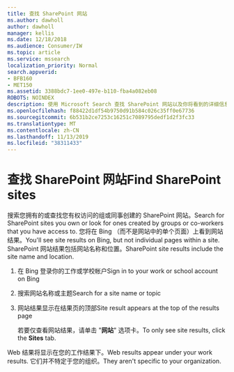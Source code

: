 ```yaml
---
title: 查找 SharePoint 网站
ms.author: dawholl
author: dawholl
manager: kellis
ms.date: 12/18/2018
ms.audience: Consumer/IW
ms.topic: article
ms.service: mssearch
localization_priority: Normal
search.appverid:
- BFB160
- MET150
ms.assetid: 3388bdc7-1ee0-497e-b110-fba4a082eb08
ROBOTS: NOINDEX
description: 使用 Microsoft Search 查找 SharePoint 网站以及你将看到的详细信息
ms.openlocfilehash: f88422d1df54b9750d91b584c026c35ff0e67736
ms.sourcegitcommit: 6b531b2ce7253c16251c7089795dedf1d2f3fc33
ms.translationtype: MT
ms.contentlocale: zh-CN
ms.lasthandoff: 11/13/2019
ms.locfileid: "38311433"
---
```

# <a name="find-sharepoint-sites"></a><span data-ttu-id="12bab-103">查找 SharePoint 网站</span><span class="sxs-lookup"><span data-stu-id="12bab-103">Find SharePoint sites</span></span>

<span data-ttu-id="12bab-104">搜索您拥有的或查找您有权访问的组或同事创建的 SharePoint 网站。</span><span class="sxs-lookup"><span data-stu-id="12bab-104">Search for SharePoint sites you own or look for ones created by groups or co-workers that you have access to.</span></span> <span data-ttu-id="12bab-105">您将在 Bing （而不是网站中的单个页面）上看到网站结果。</span><span class="sxs-lookup"><span data-stu-id="12bab-105">You'll see site results on Bing, but not individual pages within a site.</span></span> <span data-ttu-id="12bab-106">SharePoint 网站结果包括网站名称和位置。</span><span class="sxs-lookup"><span data-stu-id="12bab-106">SharePoint site results include the site name and location.</span></span>
  
1. <span data-ttu-id="12bab-107">在 Bing 登录你的工作或学校帐户</span><span class="sxs-lookup"><span data-stu-id="12bab-107">Sign in to your work or school account on Bing</span></span>
    
2. <span data-ttu-id="12bab-108">搜索网站名称或主题</span><span class="sxs-lookup"><span data-stu-id="12bab-108">Search for a site name or topic</span></span>
    
3. <span data-ttu-id="12bab-109">网站结果显示在结果页的顶部</span><span class="sxs-lookup"><span data-stu-id="12bab-109">Site result appears at the top of the results page</span></span>
    
    <span data-ttu-id="12bab-110">若要仅查看网站结果，请单击 "**网站**" 选项卡。</span><span class="sxs-lookup"><span data-stu-id="12bab-110">To only see site results, click the **Sites** tab.</span></span> 
    
<span data-ttu-id="12bab-111">Web 结果将显示在您的工作结果下。</span><span class="sxs-lookup"><span data-stu-id="12bab-111">Web results appear under your work results.</span></span> <span data-ttu-id="12bab-112">它们并不特定于您的组织。</span><span class="sxs-lookup"><span data-stu-id="12bab-112">They aren't specific to your organization.</span></span>
